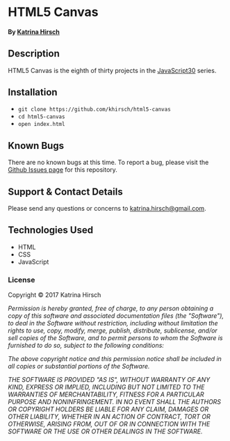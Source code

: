 # HTML5 Canvas

#### By [Katrina Hirsch](https://github.com/khirsch)

## Description

HTML5 Canvas is the eighth of thirty projects in the [JavaScript30](https://javascript30.com/) series.

## Installation

* `git clone https://github.com/khirsch/html5-canvas`
* `cd html5-canvas`
* `open index.html`

## Known Bugs

There are no known bugs at this time. To report a bug, please visit the [Github Issues page](https://github.com/khirsch/html5-canvas/issues) for this repository.

## Support & Contact Details

Please send any questions or concerns to katrina.hirsch@gmail.com.

## Technologies Used

* HTML
* CSS
* JavaScript

### License

Copyright &copy; 2017 Katrina Hirsch

_Permission is hereby granted, free of charge, to any person obtaining a copy of this software and associated documentation files (the "Software"), to deal in the Software without restriction, including without limitation the rights to use, copy, modify, merge, publish, distribute, sublicense, and/or sell copies of the Software, and to permit persons to whom the Software is furnished to do so, subject to the following conditions:_

_The above copyright notice and this permission notice shall be included in all copies or substantial portions of the Software._

_THE SOFTWARE IS PROVIDED "AS IS", WITHOUT WARRANTY OF ANY KIND, EXPRESS OR IMPLIED, INCLUDING BUT NOT LIMITED TO THE WARRANTIES OF MERCHANTABILITY, FITNESS FOR A PARTICULAR PURPOSE AND NONINFRINGEMENT. IN NO EVENT SHALL THE AUTHORS OR COPYRIGHT HOLDERS BE LIABLE FOR ANY CLAIM, DAMAGES OR OTHER LIABILITY, WHETHER IN AN ACTION OF CONTRACT, TORT OR OTHERWISE, ARISING FROM, OUT OF OR IN CONNECTION WITH THE SOFTWARE OR THE USE OR OTHER DEALINGS IN THE SOFTWARE._
